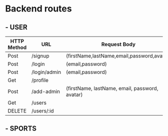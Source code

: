 # Backend routes

## - USER 
| HTTP Method | URL | Request Body | Success status | Error status | Description |
|-------------|-----|--------------|----------------|--------------|-------------|
|   Post      |/signup|(firstName,lastName,email,password,avatar)|201|400|       |
|     Post    |/login|(email,password)|200|400|                                  |
|Post        |/login/admin|(email,password)|200|         403|                    |
|Get         |/profile|                    |200|404    |                         |
|Post        |/add-admin|(firstName, lastName, email, password, avatar)|200|500| |
|Get         |/users|                    |    |   |                         |
|DELETE      |/users/:id|                | 200|500 |                         |

## - SPORTS

